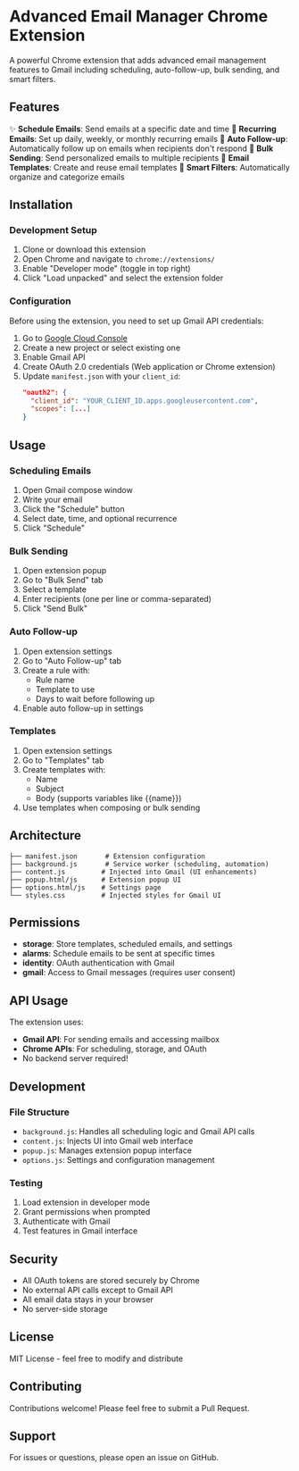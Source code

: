 # Advanced Email Manager Chrome Extension

A powerful Chrome extension that adds advanced email management features to Gmail including scheduling, auto-follow-up, bulk sending, and smart filters.

## Features

✨ **Schedule Emails**: Send emails at a specific date and time
📅 **Recurring Emails**: Set up daily, weekly, or monthly recurring emails
🔄 **Auto Follow-up**: Automatically follow up on emails when recipients don't respond
📧 **Bulk Sending**: Send personalized emails to multiple recipients
📝 **Email Templates**: Create and reuse email templates
🎯 **Smart Filters**: Automatically organize and categorize emails

## Installation

### Development Setup

1. Clone or download this extension
2. Open Chrome and navigate to `chrome://extensions/`
3. Enable "Developer mode" (toggle in top right)
4. Click "Load unpacked" and select the extension folder

### Configuration

Before using the extension, you need to set up Gmail API credentials:

1. Go to [Google Cloud Console](https://console.cloud.google.com/)
2. Create a new project or select existing one
3. Enable Gmail API
4. Create OAuth 2.0 credentials (Web application or Chrome extension)
5. Update `manifest.json` with your `client_id`:
   ```json
   "oauth2": {
     "client_id": "YOUR_CLIENT_ID.apps.googleusercontent.com",
     "scopes": [...]
   }
   ```

## Usage

### Scheduling Emails

1. Open Gmail compose window
2. Write your email
3. Click the "Schedule" button
4. Select date, time, and optional recurrence
5. Click "Schedule"

### Bulk Sending

1. Open extension popup
2. Go to "Bulk Send" tab
3. Select a template
4. Enter recipients (one per line or comma-separated)
5. Click "Send Bulk"

### Auto Follow-up

1. Open extension settings
2. Go to "Auto Follow-up" tab
3. Create a rule with:
   - Rule name
   - Template to use
   - Days to wait before following up
4. Enable auto follow-up in settings

### Templates

1. Open extension settings
2. Go to "Templates" tab
3. Create templates with:
   - Name
   - Subject
   - Body (supports variables like {{name}})
4. Use templates when composing or bulk sending

## Architecture

```
├── manifest.json       # Extension configuration
├── background.js       # Service worker (scheduling, automation)
├── content.js         # Injected into Gmail (UI enhancements)
├── popup.html/js      # Extension popup UI
├── options.html/js    # Settings page
└── styles.css         # Injected styles for Gmail UI
```

## Permissions

- **storage**: Store templates, scheduled emails, and settings
- **alarms**: Schedule emails to be sent at specific times
- **identity**: OAuth authentication with Gmail
- **gmail**: Access to Gmail messages (requires user consent)

## API Usage

The extension uses:
- **Gmail API**: For sending emails and accessing mailbox
- **Chrome APIs**: For scheduling, storage, and OAuth
- No backend server required!

## Development

### File Structure

- `background.js`: Handles all scheduling logic and Gmail API calls
- `content.js`: Injects UI into Gmail web interface
- `popup.js`: Manages extension popup interface
- `options.js`: Settings and configuration management

### Testing

1. Load extension in developer mode
2. Grant permissions when prompted
3. Authenticate with Gmail
4. Test features in Gmail interface

## Security

- All OAuth tokens are stored securely by Chrome
- No external API calls except to Gmail API
- All email data stays in your browser
- No server-side storage

## License

MIT License - feel free to modify and distribute

## Contributing

Contributions welcome! Please feel free to submit a Pull Request.

## Support

For issues or questions, please open an issue on GitHub.




